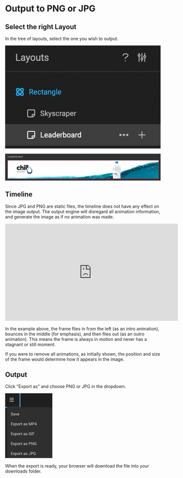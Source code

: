 # Output to PNG or JPG

## Select the right Layout

In the tree of layouts, select the one you wish to output.

![Output](output-1.png)

![Output](output-2.png)

## Timeline

Since JPG and PNG are static files, the timeline does not have any effect on the image output. The output engine will disregard all animation information, and generate the image as if no animation was made.

<iframe width="560" height="315" src="https://www.youtube.com/embed/-Y3YAx_CAAU?si=CccBWgygg7zwRVpe" title="YouTube video player" frameborder="0" allow="accelerometer; autoplay; clipboard-write; encrypted-media; gyroscope; picture-in-picture; web-share" referrerpolicy="strict-origin-when-cross-origin" allowfullscreen></iframe>

In the example above, the frame flies in from the left (as an intro animation), bounces in the middle (for emphasis), and then flies out (as an outro animation). This means the frame is always in motion and never has a stagnant or still moment.

If you were to remove all animations, as initially shown, the position and size of the frame would determine how it appears in the image.

## Output

Click "Export as" and choose PNG or JPG in the dropdown.

![Output](export.png)

When the export is ready, your browser will download the file into your downloads folder.